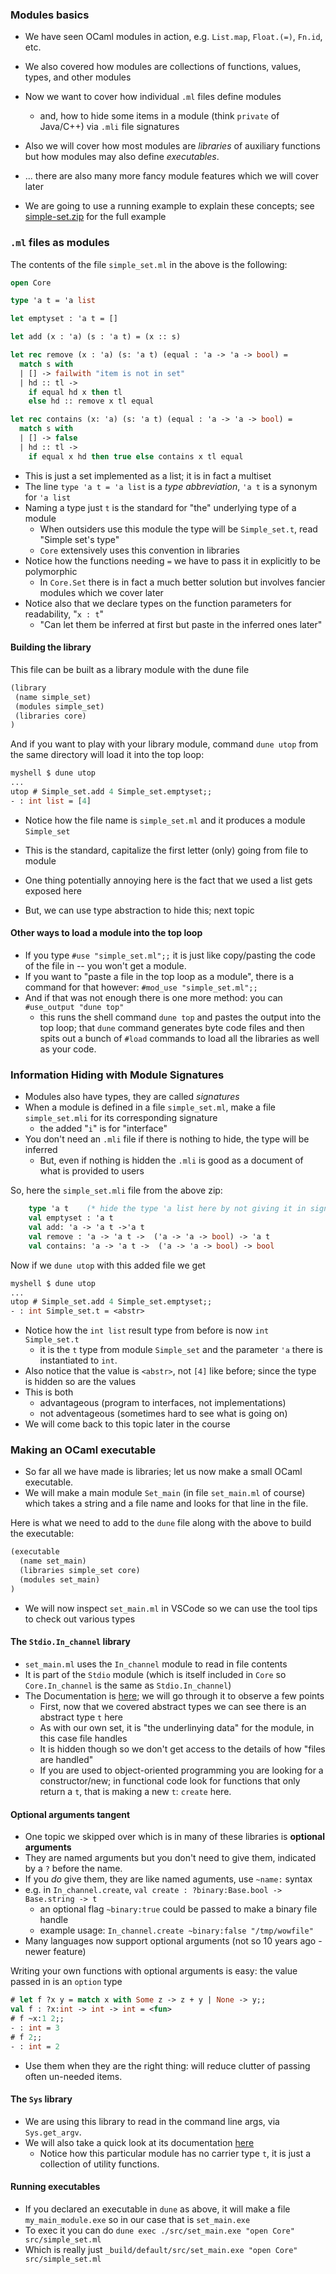 
### Modules basics

* We have seen OCaml modules in action, e.g. `List.map`, `Float.(=)`, `Fn.id`, etc.
* We also covered how modules are collections of functions, values, types, and other modules
* Now we want to cover how individual `.ml` files define modules
    - and, how to hide some items in a module (think `private` of Java/C++) via `.mli` file signatures
* Also we will cover how most modules are *libraries* of auxiliary functions but how modules may also define *executables*.
* ... there are also many more fancy module features which we will cover later

* We are going to use a running example to explain these concepts; see [simple-set.zip](examples/simple-set.zip) for the full example


### `.ml` files as modules

The contents of the file `simple_set.ml` in the above is the following:
```ocaml
open Core

type 'a t = 'a list

let emptyset : 'a t = []

let add (x : 'a) (s : 'a t) = (x :: s)

let rec remove (x : 'a) (s: 'a t) (equal : 'a -> 'a -> bool) =
  match s with
  | [] -> failwith "item is not in set"
  | hd :: tl ->
    if equal hd x then tl
    else hd :: remove x tl equal

let rec contains (x: 'a) (s: 'a t) (equal : 'a -> 'a -> bool) =
  match s with
  | [] -> false
  | hd :: tl ->
    if equal x hd then true else contains x tl equal
```
* This is just a set implemented as a list; it is in fact a multiset
* The line `type 'a t = 'a list` is a *type abbreviation*, `'a t` is a synonym for `'a list`
* Naming a type just `t` is the standard for "the" underlying type of a module
    - When outsiders use this module the type will be `Simple_set.t`, read "Simple set's type"
    - `Core` extensively uses this convention in libraries
* Notice how the functions needing `=` we have to pass it in explicitly to be polymorphic
    - In `Core.Set` there is in fact a much better solution but involves fancier modules which we cover later
* Notice also that we declare types on the function parameters for readability, "`x : t`"
    - "Can let them be inferred at first but paste in the inferred ones later"

#### Building the library

This file can be built as a library module with the dune file

```scheme
(library
 (name simple_set)
 (modules simple_set) 
 (libraries core)
)
```

And if you want to play with your library module, command `dune utop` from the same directory will load it into the top loop:

```ocaml
myshell $ dune utop
...
utop # Simple_set.add 4 Simple_set.emptyset;;
- : int list = [4]
```

* Notice how the file name is `simple_set.ml` and it produces a module `Simple_set`
 - This is the standard, capitalize the first letter (only) going from file to module
* One thing potentially annoying here is the fact that we used a list gets exposed here
 - But, we can use type abstraction to hide this; next topic

#### Other ways to load a module into the top loop

* If you type `#use "simple_set.ml";;` it is just like copy/pasting the code of the file in -- you won't get a module.
* If you want to "paste a file in the top loop as a module", there is a command for that however:
  `#mod_use "simple_set.ml";;`
* And if that was not enough there is one more method: you can `#use_output "dune top"`
  - this runs the shell command `dune top` and pastes the output into the top loop; that `dune` command generates byte code files and then spits out a bunch of `#load` commands to load all the libraries as well as your code.

### Information Hiding with Module Signatures

* Modules also have types, they are called *signatures*
* When a module is defined in a file `simple_set.ml`, make a file `simple_set.mli` for its corresponding signature
    - the added "`i`" is for "interface"
* You don't need an `.mli` file if there is nothing to hide, the type will be inferred
    - But, even if nothing is hidden the `.mli` is good as a document of what is provided to users

So, here the `simple_set.mli` file from the above zip:

```ocaml
    type 'a t    (* hide the type 'a list here by not giving it in signature *)
    val emptyset : 'a t
    val add: 'a -> 'a t ->'a t
    val remove : 'a -> 'a t ->  ('a -> 'a -> bool) -> 'a t
    val contains: 'a -> 'a t ->  ('a -> 'a -> bool) -> bool 
```

Now if we `dune utop` with this added file we get

```ocaml
myshell $ dune utop
...
utop # Simple_set.add 4 Simple_set.emptyset;;
- : int Simple_set.t = <abstr>
```

* Notice how the `int list` result type from before is now `int Simple_set.t` 
  - it is the `t` type from module `Simple_set` and the parameter `'a` there is instantiated to `int`.
* Also notice that the value is `<abstr>`, not `[4]` like before; since the type is hidden so are the values
* This is both 
  - advantageous (program to interfaces, not implementations)
  - not adventageous (sometimes hard to see what is going on)
* We will come back to this topic later in the course

### Making an OCaml executable

* So far all we have made is libraries; let us now make a small OCaml executable.
* We will make a main module `Set_main` (in file `set_main.ml` of course) which takes a string and a file name and looks for that line in the file.

Here is what we need to add to the `dune` file along with the above to build the executable:

```scheme
(executable
  (name set_main)
  (libraries simple_set core)
  (modules set_main)
)
```


* We will now inspect `set_main.ml` in VSCode so we can use the tool tips to check out various types

#### The `Stdio.In_channel` library

* `set_main.ml` uses the `In_channel` module to read in file contents
* It is part of the `Stdio` module (which is itself included in `Core` so `Core.In_channel` is the same as `Stdio.In_channel`)
* The Documentation is [here](https://ocaml.janestreet.com/ocaml-core/latest/doc/stdio/Stdio/In_channel/index.html); we will go through it to observe a few points
  - First, now that we covered abstract types we can see there is an abstract type `t` here
  - As with our own set, it is "the underlinying data" for the module, in this case file handles
  - It is hidden though so we don't get access to the details of how "files are handled"
  - If you are used to object-oriented programming you are looking for a constructor/new; in functional code look for functions that only return a `t`, that is making a new `t`: `create` here.

#### Optional arguments tangent

* One topic we skipped over which is in many of these libraries is **optional arguments**
* They are named arguments but you don't need to give them, indicated by a `?` before the name.
* If  you *do* give them, they are like named aguments, use `~name:` syntax
* e.g. in `In_channel.create`, `val create : ?⁠binary:Base.bool -> Base.string -> t`
  - an optional flag `~binary:true` could be passed to make a binary file handle
  - example usage: `In_channel.create ~binary:false "/tmp/wowfile"`
* Many languages now support optional arguments (not so 10 years ago - newer feature)

Writing your own functions with optional arguments is easy: the value passed in is an `option` type

```ocaml
# let f ?x y = match x with Some z -> z + y | None -> y;;
val f : ?x:int -> int -> int = <fun>
# f ~x:1 2;;
- : int = 3
# f 2;;
- : int = 2
```

* Use them when they are the right thing: will reduce clutter of passing often un-needed items.

#### The `Sys` library

* We are using this library to read in the command line args, via `Sys.get_argv`.
* We will also take a quick look at its documentation [here](https://ocaml.janestreet.com/ocaml-core/latest/doc/core/Core__/Core_sys/index.html)
  - Notice how this particular module has no carrier type `t`, it is just a collection of utility functions.

#### Running executables

* If you declared an executable in `dune` as above, it will make a file `my_main_module.exe` so in our case that is `set_main.exe`
* To exec it you can do `dune exec ./src/set_main.exe "open Core" src/simple_set.ml`
* Which is really just `_build/default/src/set_main.exe "open Core" src/simple_set.ml`